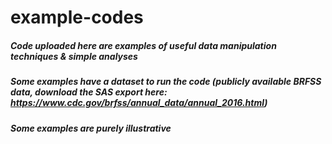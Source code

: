 # example-codes
##### Code uploaded here are examples of useful data manipulation techniques & simple analyses
##### Some examples have a dataset to run the code (publicly available BRFSS data, download the SAS export here: https://www.cdc.gov/brfss/annual_data/annual_2016.html)
##### Some examples are purely illustrative
